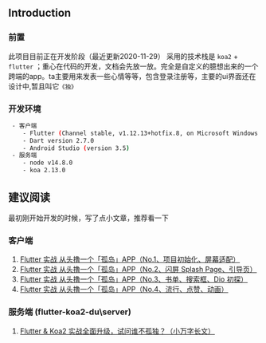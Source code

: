 
## Introduction

### 前置

此项目目前正在开发阶段（最近更新2020-11-29） 采用的技术栈是 `koa2` + `flutter` ；重心在代码的开发，文档会先放一放。完全是自定义的臆想出来的一个跨端的app。ta主要用来发表一些心情等等，包含登录注册等，主要的ui界面还在设计中,暂且叫它`《独》` 
### 开发环境

```sh
 - 客户端
    - Flutter (Channel stable, v1.12.13+hotfix.8, on Microsoft Windows [Version 10.0.18363.657], locale zh-CN)
    - Dart version 2.7.0
    - Android Studio (version 3.5)
 - 服务端
    - node v14.8.0
    - koa 2.13.0
```

## 建议阅读

最初刚开始开发的时候，写了点小文章，推荐看一下

### 客户端

1. [Flutter 实战 从头撸一个「孤岛」APP（No.1、项目初始化、屏幕适配）](https://juejin.im/post/5dd0142be51d453fc01e8a25)
2. [Flutter 实战 从头撸一个「孤岛」APP（No.2、闪屏 Splash Page、引导页）](https://juejin.im/post/5dd97d3fe51d45234f582cbe)
3. [Flutter 实战 从头撸一个「孤岛」APP（No.3、书单、搜索框、Dio 初探）](https://juejin.im/post/5de2b7aa5188256e913c991d)
4. [Flutter 实战 从头撸一个「孤岛」APP（No.4、流行、点赞、动画）](https://juejin.im/post/5e12943f6fb9a0482806df9d)

### 服务端 (flutter-koa2-du\server)

1. [Flutter & Koa2 实战全面升级，试问谁不孤独？（小万字长文）](https://github.com/yayxs/flutter-koa2-du/blob/master/docs/Flutter%20%26%20Koa2%20%E5%AE%9E%E6%88%98%E5%85%A8%E9%9D%A2%E5%8D%87%E7%BA%A7%EF%BC%8C%E8%AF%95%E9%97%AE%E8%B0%81%E4%B8%8D%E5%AD%A4%E7%8B%AC%EF%BC%9F%EF%BC%88%E5%B0%8F%E4%B8%87%E5%AD%97%E9%95%BF%E6%96%87%EF%BC%89.md)

